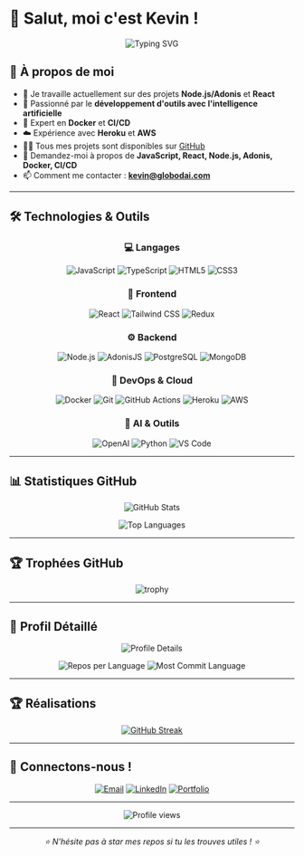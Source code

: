 # 👋 Salut, moi c'est Kevin !

<div align="center">
  <img src="https://readme-typing-svg.herokuapp.com?font=Fira+Code&weight=600&size=28&pause=1000&color=2E9EF7&center=true&vCenter=true&width=600&lines=Full+Stack+Developer+%F0%9F%9A%80;AI+Tools+Builder+%F0%9F%A4%96;DevOps+Enthusiast+%E2%9A%99%EF%B8%8F;Open+Source+Contributor+%F0%9F%92%BB" alt="Typing SVG" />
</div>

## 🚀 À propos de moi

- 🔭 Je travaille actuellement sur des projets **Node.js/Adonis** et **React**
- 🤖 Passionné par le **développement d'outils avec l'intelligence artificielle**
- 🐳 Expert en **Docker** et **CI/CD**
- ☁️ Expérience avec **Heroku** et **AWS**
- 👨‍💻 Tous mes projets sont disponibles sur [GitHub](https://github.com/artik0din)
- 💬 Demandez-moi à propos de **JavaScript, React, Node.js, Adonis, Docker, CI/CD**
- 📫 Comment me contacter : **[kevin@globodai.com](mailto:kevin@globodai.com)**

---

## 🛠️ Technologies & Outils

<div align="center">

### 💻 Langages
![JavaScript](https://img.shields.io/badge/-JavaScript-F7DF1E?style=for-the-badge&logo=javascript&logoColor=black)
![TypeScript](https://img.shields.io/badge/-TypeScript-3178C6?style=for-the-badge&logo=typescript&logoColor=white)
![HTML5](https://img.shields.io/badge/-HTML5-E34F26?style=for-the-badge&logo=html5&logoColor=white)
![CSS3](https://img.shields.io/badge/-CSS3-1572B6?style=for-the-badge&logo=css3&logoColor=white)

### 🎨 Frontend
![React](https://img.shields.io/badge/-React-61DAFB?style=for-the-badge&logo=react&logoColor=black)
![Tailwind CSS](https://img.shields.io/badge/-Tailwind_CSS-38B2AC?style=for-the-badge&logo=tailwind-css&logoColor=white)
![Redux](https://img.shields.io/badge/-Redux-764ABC?style=for-the-badge&logo=redux&logoColor=white)

### ⚙️ Backend
![Node.js](https://img.shields.io/badge/-Node.js-339933?style=for-the-badge&logo=node.js&logoColor=white)
![AdonisJS](https://img.shields.io/badge/-AdonisJS-220052?style=for-the-badge&logo=adonisjs&logoColor=white)
![PostgreSQL](https://img.shields.io/badge/-PostgreSQL-336791?style=for-the-badge&logo=postgresql&logoColor=white)
![MongoDB](https://img.shields.io/badge/-MongoDB-47A248?style=for-the-badge&logo=mongodb&logoColor=white)

### 🚀 DevOps & Cloud
![Docker](https://img.shields.io/badge/-Docker-2496ED?style=for-the-badge&logo=docker&logoColor=white)
![Git](https://img.shields.io/badge/-Git-F05032?style=for-the-badge&logo=git&logoColor=white)
![GitHub Actions](https://img.shields.io/badge/-GitHub_Actions-2088FF?style=for-the-badge&logo=github-actions&logoColor=white)
![Heroku](https://img.shields.io/badge/-Heroku-430098?style=for-the-badge&logo=heroku&logoColor=white)
![AWS](https://img.shields.io/badge/-AWS-232F3E?style=for-the-badge&logo=amazon-aws&logoColor=white)

### 🤖 AI & Outils
![OpenAI](https://img.shields.io/badge/-OpenAI-412991?style=for-the-badge&logo=openai&logoColor=white)
![Python](https://img.shields.io/badge/-Python-3776AB?style=for-the-badge&logo=python&logoColor=white)
![VS Code](https://img.shields.io/badge/-VS_Code-007ACC?style=for-the-badge&logo=visual-studio-code&logoColor=white)

</div>

---

## 📊 Statistiques GitHub

<div align="center">
  
  ![GitHub Stats](https://github-readme-stats-git-main-artik0dins-projects.vercel.app/api?username=artik0din&show_icons=true&theme=tokyonight&hide_border=true&include_all_commits=true&count_private=true&cache_seconds=1800)
  
  ![Top Languages](https://github-readme-stats-git-main-artik0dins-projects.vercel.app/api/top-langs/?username=artik0din&layout=compact&theme=tokyonight&hide_border=true&langs_count=8&count_private=true&cache_seconds=1800)

</div>

---

## 🏆 Trophées GitHub

<div align="center">
  
  ![trophy](https://github-profile-trophy.vercel.app/?username=artik0din&theme=tokyonight&no-frame=true&no-bg=true&column=4&margin-w=15&margin-h=15)

</div>

---

## 📇 Profil Détaillé

<div align="center">

  ![Profile Details](https://github-profile-summary-cards.vercel.app/api/cards/profile-details?username=artik0din&theme=tokyonight)
  
  ![Repos per Language](https://github-profile-summary-cards.vercel.app/api/cards/repos-per-language?username=artik0din&theme=tokyonight)
  ![Most Commit Language](https://github-profile-summary-cards.vercel.app/api/cards/most-commit-language?username=artik0din&theme=tokyonight)

</div>

---

## 🏆 Réalisations

<div align="center">

  [![GitHub Streak](https://streak-stats.demolab.com/?user=artik0din&theme=tokyonight&hide_border=true)](https://git.io/streak-stats)

</div>

---

## 🤝 Connectons-nous !

<div align="center">

[![Email](https://img.shields.io/badge/-kevin@globodai.com-D14836?style=for-the-badge&logo=gmail&logoColor=white)](mailto:kevin@globodai.com)
[![LinkedIn](https://img.shields.io/badge/-LinkedIn-0077B5?style=for-the-badge&logo=linkedin&logoColor=white)](https://www.linkedin.com/in/ton-profil)
[![Portfolio](https://img.shields.io/badge/-Portfolio-000000?style=for-the-badge&logo=react&logoColor=white)](https://ton-portfolio.com)

</div>

---

<div align="center">
  <img src="https://komarev.com/ghpvc/?username=artik0din&color=blueviolet&style=for-the-badge&label=VUES+DU+PROFIL" alt="Profile views" />
</div>

---

<div align="center">
  <i>⭐️ N'hésite pas à star mes repos si tu les trouves utiles ! ⭐️</i>
</div>
